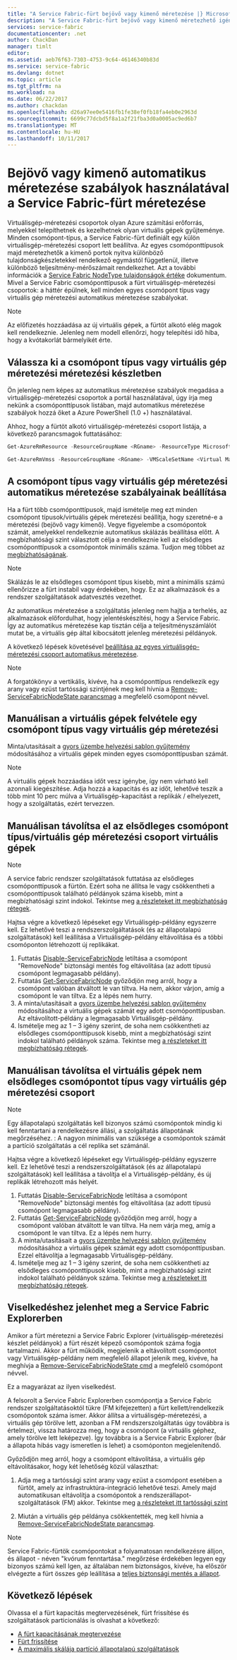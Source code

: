 ```yaml
---
title: "A Service Fabric-fürt bejövő vagy kimenő méretezése |} Microsoft Docs"
description: "A Service Fabric-fürt bejövő vagy kimenő méretezhető igény szerint úgy, hogy minden csomópont típus vagy virtuális gép méretezési automatikus méretezése szabályainak megfelelően. A Service Fabric-fürt a csomópontok hozzáadásához és eltávolításához"
services: service-fabric
documentationcenter: .net
author: ChackDan
manager: timlt
editor: 
ms.assetid: aeb76f63-7303-4753-9c64-46146340b83d
ms.service: service-fabric
ms.devlang: dotnet
ms.topic: article
ms.tgt_pltfrm: na
ms.workload: na
ms.date: 06/22/2017
ms.author: chackdan
ms.openlocfilehash: d26a97ee0e5416fb1fe38ef0fb18fa4eb0e2963d
ms.sourcegitcommit: 6699c77dcbd5f8a1a2f21fba3d0a0005ac9ed6b7
ms.translationtype: MT
ms.contentlocale: hu-HU
ms.lasthandoff: 10/11/2017
---
```

# <a name="scale-a-service-fabric-cluster-in-or-out-using-auto-scale-rules"></a>Bejövő vagy kimenő automatikus méretezése szabályok használatával a Service Fabric-fürt méretezése
Virtuálisgép-méretezési csoportok olyan Azure számítási erőforrás, melyekkel telepíthetnek és kezelhetnek olyan virtuális gépek gyűjteménye. Minden csomópont-típus, a Service Fabric-fürt definiált egy külön virtuálisgép-méretezési csoport lett beállítva. Az egyes csomóponttípusok majd méretezhetők a kimenő portok nyitva különböző tulajdonságkészletekkel rendelkező egymástól függetlenül, illetve különböző teljesítmény-mérőszámait rendelkezhet. Azt a további információk a [Service Fabric NodeType tulajdonságok értéke](service-fabric-cluster-nodetypes.md) dokumentum. Mivel a Service Fabric csomóponttípusok a fürt virtuálisgép-méretezési csoportok: a háttér épülnek, kell minden egyes csomópont típus vagy virtuális gép méretezési automatikus méretezése szabályokat.

> [!NOTE]
> Az előfizetés hozzáadása az új virtuális gépek, a fürtöt alkotó elég magok kell rendelkeznie. Jelenleg nem modell ellenőrzi, hogy telepítési idő hiba, hogy a kvótakorlát bármelyikét érte.
> 
> 

## <a name="choose-the-node-typevirtual-machine-scale-set-to-scale"></a>Válassza ki a csomópont típus vagy virtuális gép méretezési méretezési készletben
Ön jelenleg nem képes az automatikus méretezése szabályok megadása a virtuálisgép-méretezési csoportok a portál használatával, úgy írja meg nekünk a csomóponttípusok listában, majd automatikus méretezése szabályok hozzá őket a Azure PowerShell (1.0 +) használatával.

Ahhoz, hogy a fürtöt alkotó virtuálisgép-méretezési csoport listája, a következő parancsmagok futtatásához:

```powershell
Get-AzureRmResource -ResourceGroupName <RGname> -ResourceType Microsoft.Compute/VirtualMachineScaleSets

Get-AzureRmVmss -ResourceGroupName <RGname> -VMScaleSetName <Virtual Machine scale set name>
```

## <a name="set-auto-scale-rules-for-the-node-typevirtual-machine-scale-set"></a>A csomópont típus vagy virtuális gép méretezési automatikus méretezése szabályainak beállítása
Ha a fürt több csomóponttípusok, majd ismételje meg ezt minden csomópont típusok/virtuális gépek méretezési beállítja, hogy szeretné-e a méretezési (bejövő vagy kimenő). Vegye figyelembe a csomópontok számát, amelyekkel rendelkeznie automatikus skálázás beállítása előtt. A megbízhatósági szint választott célja a rendelkeznie kell az elsődleges csomóponttípusok a csomópontok minimális száma. Tudjon meg többet az [megbízhatóságának](service-fabric-cluster-capacity.md).

> [!NOTE]
> Skálázás le az elsődleges csomópont típus kisebb, mint a minimális számú ellenőrizze a fürt instabil vagy érdekében, hogy. Ez az alkalmazások és a rendszer szolgáltatások adatvesztés vezethet.
> 
> 

Az automatikus méretezése a szolgáltatás jelenleg nem hajtja a terhelés, az alkalmazások előfordulhat, hogy jelentéskészítési, hogy a Service Fabric. Így az automatikus méretezése kap tisztán célja a teljesítményszámlálót mutat be, a virtuális gép által kibocsátott jelenleg méretezési példányok.  

A következő lépések követésével [beállítása az egyes virtuálisgép-méretezési csoport automatikus méretezése](../virtual-machine-scale-sets/virtual-machine-scale-sets-autoscale-overview.md).

> [!NOTE]
> A forgatókönyv a vertikális, kivéve, ha a csomóponttípus rendelkezik egy arany vagy ezüst tartóssági szintjének meg kell hívnia a [Remove-ServiceFabricNodeState parancsmag](https://docs.microsoft.com/powershell/module/servicefabric/remove-servicefabricnodestate) a megfelelő csomópont névvel.
> 
> 

## <a name="manually-add-vms-to-a-node-typevirtual-machine-scale-set"></a>Manuálisan a virtuális gépek felvétele egy csomópont típus vagy virtuális gép méretezési
Minta/utasításait a [gyors üzembe helyezési sablon gyűjtemény](https://github.com/Azure/azure-quickstart-templates/tree/master/201-vmss-scale-existing) módosításához a virtuális gépek minden egyes csomóponttípusban számát. 

> [!NOTE]
> A virtuális gépek hozzáadása időt vesz igénybe, így nem várható kell azonnali kiegészítése. Adja hozzá a kapacitás és az időt, lehetővé teszik a több mint 10 perc múlva a Virtuálisgép-kapacitást a replikák / elhelyezett, hogy a szolgáltatás, ezért tervezzen.
> 
> 

## <a name="manually-remove-vms-from-the-primary-node-typevirtual-machine-scale-set"></a>Manuálisan távolítsa el az elsődleges csomópont típus/virtuális gép méretezési csoport virtuális gépek
> [!NOTE]
> A service fabric rendszer szolgáltatások futtatása az elsődleges csomóponttípusok a fürtön. Ezért soha ne állítsa le vagy csökkentheti a csomóponttípusok található példányok száma kisebb, mint a megbízhatósági szint indokol. Tekintse meg [a részleteket itt megbízhatóság rétegek](service-fabric-cluster-capacity.md). 
> 
> 

Hajtsa végre a következő lépéseket egy Virtuálisgép-példány egyszerre kell. Ez lehetővé teszi a rendszerszolgáltatások (és az állapotalapú szolgáltatások) kell leállítása a Virtuálisgép-példány eltávolítása és a többi csomóponton létrehozott új replikákat.

1. Futtatás [Disable-ServiceFabricNode](https://msdn.microsoft.com/library/mt125852.aspx) letiltása a csomópont "RemoveNode" biztonsági mentés fog eltávolítása (az adott típusú csomópont legmagasabb példány).
2. Futtatás [Get-ServiceFabricNode](https://msdn.microsoft.com/library/mt125856.aspx) győződjön meg arról, hogy a csomópont valóban átváltott le van tiltva. Ha nem, akkor várjon, amíg a csomópont le van tiltva. Ez a lépés nem hurry.
3. A minta/utasításait a [gyors üzembe helyezési sablon gyűjtemény](https://github.com/Azure/azure-quickstart-templates/tree/master/201-vmss-scale-existing) módosításához a virtuális gépek számát egy adott csomóponttípusban. Az eltávolított-példány a legmagasabb Virtuálisgép-példány. 
4. Ismételje meg az 1 – 3 igény szerint, de soha nem csökkentheti az elsődleges csomóponttípusok kisebb, mint a megbízhatósági szint indokol található példányok száma. Tekintse meg [a részleteket itt megbízhatóság rétegek](service-fabric-cluster-capacity.md). 

## <a name="manually-remove-vms-from-the-non-primary-node-typevirtual-machine-scale-set"></a>Manuálisan távolítsa el virtuális gépek nem elsődleges csomópontot típus vagy virtuális gép méretezési csoport
> [!NOTE]
> Egy állapotalapú szolgáltatás kell bizonyos számú csomópontok mindig ki kell fenntartani a rendelkezésre állási, a szolgáltatás állapotának megőrzéséhez. : A nagyon minimális van szüksége a csomópontok számát a partíció szolgáltatás a cél replika set számánál. 
> 
> 

Hajtsa végre a következő lépéseket egy Virtuálisgép-példány egyszerre kell. Ez lehetővé teszi a rendszerszolgáltatások (és az állapotalapú szolgáltatások) kell leállítása a távolítja el a Virtuálisgép-példány, és új replikák létrehozott más helyét.

1. Futtatás [Disable-ServiceFabricNode](https://msdn.microsoft.com/library/mt125852.aspx) letiltása a csomópont "RemoveNode" biztonsági mentés fog eltávolítása (az adott típusú csomópont legmagasabb példány).
2. Futtatás [Get-ServiceFabricNode](https://msdn.microsoft.com/library/mt125856.aspx) győződjön meg arról, hogy a csomópont valóban átváltott le van tiltva. Ha nem várja meg, amíg a csomópont le van tiltva. Ez a lépés nem hurry.
3. A minta/utasításait a [gyors üzembe helyezési sablon gyűjtemény](https://github.com/Azure/azure-quickstart-templates/tree/master/201-vmss-scale-existing) módosításához a virtuális gépek számát egy adott csomóponttípusban. Ezzel eltávolítja a legmagasabb Virtuálisgép-példány. 
4. Ismételje meg az 1 – 3 igény szerint, de soha nem csökkentheti az elsődleges csomóponttípusok kisebb, mint a megbízhatósági szint indokol található példányok száma. Tekintse meg [a részleteket itt megbízhatóság rétegek](service-fabric-cluster-capacity.md).

## <a name="behaviors-you-may-observe-in-service-fabric-explorer"></a>Viselkedéshez jelenhet meg a Service Fabric Explorerben
Amikor a fürt méretezni a Service Fabric Explorer (virtuálisgép-méretezési készlet példányok) a fürt részét képező csomópontok száma fogja tartalmazni.  Akkor a fürt működik, megjelenik a eltávolított csomópontot vagy Virtuálisgép-példány nem megfelelő állapot jelenik meg, kivéve, ha meghívja a [Remove-ServiceFabricNodeState cmd](https://msdn.microsoft.com/library/mt125993.aspx) a megfelelő csomópont névvel.   

Ez a magyarázat az ilyen viselkedést.

A felsorolt a Service Fabric Explorerben csomópontja a Service Fabric rendszer szolgáltatásoktól tükre (FM kifejezetten) a fürt kellett/rendelkezik csomópontok száma ismer. Akkor állítsa a virtuálisgép-méretezési, a virtuális gép törölve lett, azonban a FM rendszerszolgáltatás úgy továbbra is értelmezi, vissza határozza meg, hogy a csomópont (a virtuális géphez, amely törölve lett leképezve). Így továbbra is a Service Fabric Explorer (bár a állapota hibás vagy ismeretlen is lehet) a csomóponton megjelenítendő.

Győződjön meg arról, hogy a csomópont eltávolítása, a virtuális gép eltávolításakor, hogy két lehetőség közül választhat:

1) Adja meg a tartóssági szint arany vagy ezüst a csomópont esetében a fürtöt, amely az infrastruktúra-integráció lehetővé teszi. Amely majd automatikusan eltávolítja a csomópontok a rendszerállapot-szolgáltatások (FM) akkor.
Tekintse meg [a részleteket itt tartóssági szint](service-fabric-cluster-capacity.md)

2) Miután a virtuális gép példánya csökkentették, meg kell hívnia a [Remove-ServiceFabricNodeState parancsmag](https://msdn.microsoft.com/library/mt125993.aspx).

> [!NOTE]
> Service Fabric-fürtök csomópontokat a folyamatosan rendelkezésre álljon, és állapot - néven "kvórum fenntartása." megőrzése érdekében legyen egy bizonyos számú kell Igen, az általában nem biztonságos, kivéve, ha először elvégezte a fürt összes gép leállítása a [teljes biztonsági mentés a állapot](service-fabric-reliable-services-backup-restore.md).
> 
> 

## <a name="next-steps"></a>Következő lépések
Olvassa el a fürt kapacitás megtervezésének, fürt frissítése és szolgáltatások particionálás is olvashat a következő:

* [A fürt kapacitásának megtervezése](service-fabric-cluster-capacity.md)
* [Fürt frissítése](service-fabric-cluster-upgrade.md)
* [A maximális skálája partíció állapotalapú szolgáltatások](service-fabric-concepts-partitioning.md)

<!--Image references-->
[BrowseServiceFabricClusterResource]: ./media/service-fabric-cluster-scale-up-down/BrowseServiceFabricClusterResource.png
[ClusterResources]: ./media/service-fabric-cluster-scale-up-down/ClusterResources.png
